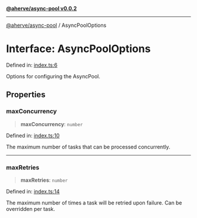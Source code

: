 [**@aherve/async-pool v0.0.2**](../README.md)

***

[@aherve/async-pool](../globals.md) / AsyncPoolOptions

# Interface: AsyncPoolOptions

Defined in: [index.ts:6](https://github.com/aherve/async-pool/blob/68f48d00d51f693dee5ffd1230b883af572ab677/src/index.ts#L6)

Options for configuring the AsyncPool.

## Properties

### maxConcurrency

> **maxConcurrency**: `number`

Defined in: [index.ts:10](https://github.com/aherve/async-pool/blob/68f48d00d51f693dee5ffd1230b883af572ab677/src/index.ts#L10)

The maximum number of tasks that can be processed concurrently.

***

### maxRetries

> **maxRetries**: `number`

Defined in: [index.ts:14](https://github.com/aherve/async-pool/blob/68f48d00d51f693dee5ffd1230b883af572ab677/src/index.ts#L14)

The maximum number of times a task will be retried upon failure. Can be overridden per task.
